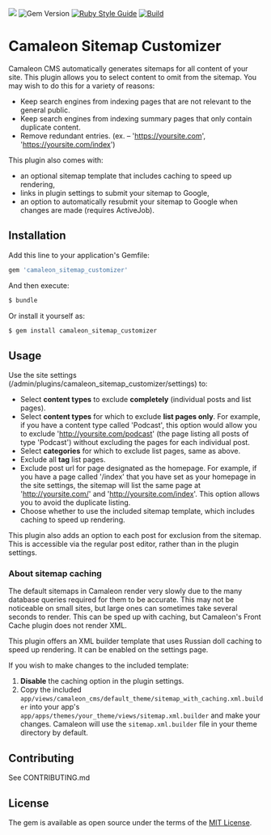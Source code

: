 ![](https://img.shields.io/badge/ruby-2.6%2B-red.svg)
![Gem Version](https://img.shields.io/gem/v/camaleon_sitemap_customizer.svg?colorB=blue)
[![Ruby Style Guide](https://img.shields.io/badge/code_style-standard-brightgreen.svg)](https://github.com/testdouble/standard)
[![Build](https://github.com/brian-kephart/camaleon_sitemap_customizer/actions/workflows/build.yml/badge.svg)](https://github.com/brian-kephart/camaleon_sitemap_customizer/actions/workflows/build.yml)

# Camaleon Sitemap Customizer
Camaleon CMS automatically generates sitemaps for all content of your site. This plugin allows you to select content to omit from the sitemap. You may wish to do this for a variety of reasons:
- Keep search engines from indexing pages that are not relevant to the general public.
- Keep search engines from indexing summary pages that only contain duplicate content.
- Remove redundant entries. (ex. – 'https://yoursite.com', 'https://yoursite.com/index')

This plugin also comes with:
- an optional sitemap template that includes caching to speed up rendering,
- links in plugin settings to submit your sitemap to Google,
- an option to automatically resubmit your sitemap to Google when changes are made (requires ActiveJob).

## Installation
Add this line to your application's Gemfile:

```ruby
gem 'camaleon_sitemap_customizer'
```

And then execute:
```bash
$ bundle
```

Or install it yourself as:
```bash
$ gem install camaleon_sitemap_customizer
```

## Usage
Use the site settings (/admin/plugins/camaleon_sitemap_customizer/settings) to:
- Select **content types** to exclude **completely** (individual posts and list pages).
- Select **content types** for which to exclude **list pages only**. For example, if you have a content type called 'Podcast', this option would allow you to exclude 'http://yoursite.com/podcast' (the page listing all posts of type 'Podcast') without excluding the pages for each individual post.
- Select **categories** for which to exclude list pages, same as above.
- Exclude all **tag** list pages.
- Exclude post url for page designated as the homepage. For example, if you have a page called '/index' that you have set as your homepage in the site settings, the sitemap will list the same page at 'http://yoursite.com/' and 'http://yoursite.com/index'. This option allows you to avoid the duplicate listing.
- Choose whether to use the included sitemap template, which includes caching to speed up rendering.

This plugin also adds an option to each post for exclusion from the sitemap. This is accessible via the regular post editor, rather than in the plugin settings.

### About sitemap caching
The default sitemaps in Camaleon render very slowly due to the many database queries required for them to be accurate. This may not be noticeable on small sites, but large ones can sometimes take several seconds to render. This can be sped up with caching, but Camaleon's Front Cache plugin does not render XML.

This plugin offers an XML builder template that uses Russian doll caching to speed up rendering. It can be enabled on the settings page.

If you wish to make changes to the included template:
1. **Disable** the caching option in the plugin settings.
2. Copy the included `app/views/camaleon_cms/default_theme/sitemap_with_caching.xml.builder` into your app's `app/apps/themes/your_theme/views/sitemap.xml.builder` and make your changes. Camaleon will use the `sitemap.xml.builder` file in your theme directory by default.

## Contributing
See CONTRIBUTING.md

## License
The gem is available as open source under the terms of the [MIT License](http://opensource.org/licenses/MIT).
